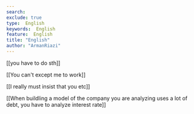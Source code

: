 ```yaml
---
search:
exclude: true
type:  English
keywords:  English
feature:  English
title: "English"
author: "ArmanRiazi"
---
```


 [[you have to do sth]]

 [[You can't except me to work]]

 [[I really must insist that you etc]]

 [[When buildling a model of the company you are analyzing uses a lot of debt, you have to analyze interest rate]]